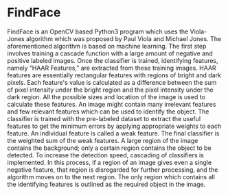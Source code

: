 # FindFace
FindFace is an OpenCV based Python3 program which uses the Viola-Jones algorithm which was proposed by Paul Viola and Michael Jones. The aforementioned algorithm is based on machine learning. The first step involves training a cascade function with a large amount of negative and positive labeled images. Once the classifier is trained, identifying features, namely “HAAR Features,” are extracted from these training images. HAAR features are essentially rectangular features with regions of bright and dark pixels.
Each feature's value is calculated as a difference between the sum of pixel intensity under the bright region and the pixel intensity under the dark region. All the possible sizes and location of the image is used to calculate these features. An image might contain many irrelevant features and few relevant features which can be used to identify the object. The classifier is trained with the pre-labeled dataset to extract the useful features to get the minimum errors by applying appropriate weights to each feature. An individual feature is called a weak feature. The final classifier is the weighted sum of the weak features. A large region of the image contains the background; only a certain region contains the object to be detected. To increase the detection speed, cascading of classifiers is implemented. In this process, if a region of an image gives even a single negative feature, that region is disregarded for further processing, and the algorithm moves on to the next region. The only region which contains all the identifying features is outlined as the required object in the image.
